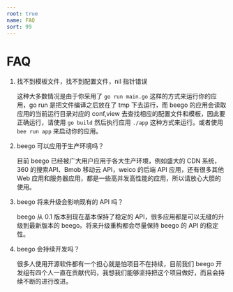 ```yaml
---
root: true
name: FAQ
sort: 99
---
```


# FAQ

1. 找不到模板文件，找不到配置文件，nil 指针错误

	这种大多数情况是由于你采用了 `go run main.go` 这样的方式来运行你的应用，go run 是把文件编译之后放在了 tmp 下去运行，而 beego 的应用会读取应用的当前运行目录对应的 conf,view 去查找相应的配置文件和模板，因此要正确运行，请使用 `go build` 然后执行应用 `./app` 这种方式来运行。或者使用 `bee run app` 来启动你的应用。

2. beego 可以应用于生产环境吗？

	目前 beego 已经被广大用户应用于各大生产环境，例如盛大的 CDN 系统，360 的搜索API、Bmob 移动云 API，weico 的后端 API 应用，还有很多其他 Web 应用和服务器应用，都是一些高并发高性能的应用，所以请放心大胆的使用。
	
3. beego 将来升级会影响现有的 API 吗？

	beego 从 0.1 版本到现在基本保持了稳定的 API，很多应用都是可以无缝的升级到最新版本的 beego。将来升级重构都会尽量保持 beego 的 API 的稳定性。
	
4. beego 会持续开发吗？

	很多人使用开源软件都有一个担心就是怕项目不在持续，目前我们 beego 开发组有四个人一直在贡献代码，我想我们能够坚持把这个项目做好，而且会持续不断的进行改进。